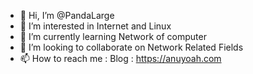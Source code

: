 - 👋 Hi, I’m @PandaLarge
- 👀 I’m interested in Internet and Linux
- 🌱 I’m currently learning Network of computer
- 💞️ I’m looking to collaborate on Network Related Fields
- 📫 How to reach me :
      Blog : https://anuyoah.com
<!---
Yun-mengLakes/Yun-mengLakes is a ✨ special ✨ repository because its `README.md` (this file) appears on your GitHub profile.
You can click the Preview link to take a look at your changes.
--->
